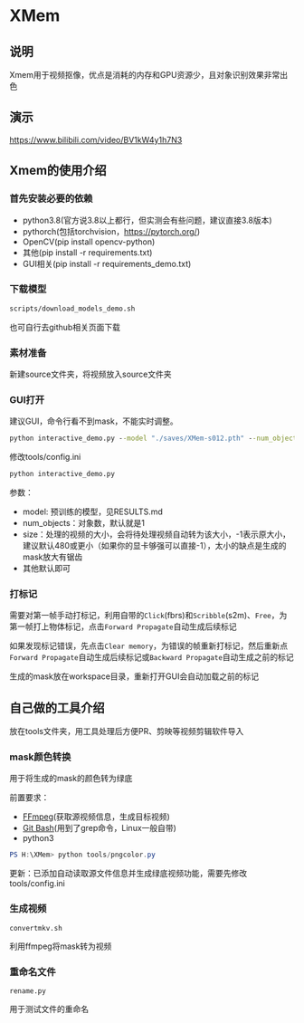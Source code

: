 # XMem

## 说明

Xmem用于视频抠像，优点是消耗的内存和GPU资源少，且对象识别效果非常出色

## 演示

<https://www.bilibili.com/video/BV1kW4y1h7N3>

## Xmem的使用介绍

### 首先安装必要的依赖

- python3.8(官方说3.8以上都行，但实测会有些问题，建议直接3.8版本)
- pythorch(包括torchvision，<https://pytorch.org/>)
- OpenCV(pip install opencv-python)
- 其他(pip install -r requirements.txt)
- GUI相关(pip install -r requirements_demo.txt)

### 下载模型

```cmd
scripts/download_models_demo.sh
```

也可自行去github相关页面下载

### 素材准备

新建source文件夹，将视频放入source文件夹

### GUI打开

建议GUI，命令行看不到mask，不能实时调整。

```cmd
python interactive_demo.py --model "./saves/XMem-s012.pth" --num_objects 1 --size 480 --video source/1.mp4
```

修改tools/config.ini

```cmd
python interactive_demo.py
```

参数：

- model: 预训练的模型，见RESULTS.md
- num_objects：对象数，默认就是1
- size：处理的视频的大小，会将待处理视频自动转为该大小，-1表示原大小，建议默认480或更小（如果你的显卡够强可以直接-1），太小的缺点是生成的mask放大有锯齿
- 其他默认即可

### 打标记

需要对第一帧手动打标记，利用自带的`Click`(fbrs)和`Scribble`(s2m)、`Free`，为第一帧打上物体标记，点击`Forward Propagate`自动生成后续标记

如果发现标记错误，先点击`Clear memory`，为错误的帧重新打标记，然后重新点`Forward Propagate`自动生成后续标记或`Backward Propagate`自动生成之前的标记

生成的mask放在workspace目录，重新打开GUI会自动加载之前的标记

## 自己做的工具介绍

放在tools文件夹，用工具处理后方便PR、剪映等视频剪辑软件导入

### mask颜色转换

用于将生成的mask的颜色转为绿底

前置要求：

- [FFmpeg](https://ffmpeg.org/download.html#build-windows)(获取源视频信息，生成目标视频)
- [Git Bash](https://gitforwindows.org/)(用到了grep命令，Linux一般自带)
- python3

```powershell
PS H:\XMem> python tools/pngcolor.py
```

更新：已添加自动读取源文件信息并生成绿底视频功能，需要先修改tools/config.ini

### 生成视频

```
convertmkv.sh
```

利用ffmpeg将mask转为视频

### 重命名文件

```
rename.py
```

用于测试文件的重命名
